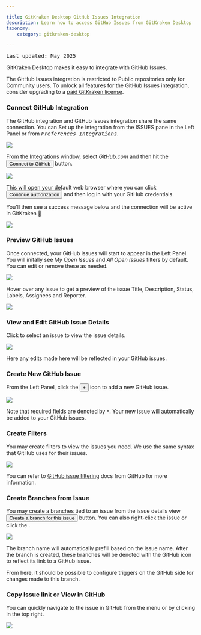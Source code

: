 ```yaml
---

title: GitKraken Desktop GitHub Issues Integration
description: Learn how to access GitHub Issues from GitKraken Desktop
taxonomy:
    category: gitkraken-desktop

---
```


<kbd>Last updated: May 2025</kbd>

GitKraken Desktop makes it easy to integrate with GitHub Issues.

<div class='callout callout--basic'>
    <p>The GitHub Issues integration is restricted to Public repositories only for Community users. To unlock all features for the GitHub Issues integration, consider upgrading to a <a href="https://gitkraken.com/pricing?source=help_center&product=gitkraken"> paid GitKraken license</a>.</p>
</div>

### Connect GitHub Integration

The GitHub integration and GitHub Issues integration share the same connection. You can Set up the integration from the ISSUES pane in the Left Panel or from <kbd><i>Preferences   <i class='fa fa-caret-right'></i>   Integrations</i></kbd>.

<img src="/wp-content/uploads/connect-github-issues-2025.png" srcset="/wp-content/uploads/connect-github-issues-2025@2x.png" class="help-center-img img-bordered">

From the Integrations window, select _GitHub.com_ and then hit the <button class='button button--success button--ui button--nolink'>Connect to GitHub</button> button.

<img src="/wp-content/uploads/connect-github-2025.png" srcset="/wp-content/uploads/connect-github-2025@2x.png 2x" class="img-responsive center img-bordered">

This will open your default web browser where you can click <button class='button button--success button--ui button--nolink'>Continue authorization</button> and then log in with your GitHub credentials.

You'll then see a success message below and the connection will be active in GitKraken 🎉

<img src="/wp-content/uploads/github-success-1.png" srcset="/wp-content/uploads/github-success-1@2x.png 2x" class="img-responsive center img-bordered">


### Preview GitHub Issues

Once connected, your GitHub issues will start to appear in the Left Panel. You will initally see  _My Open Issues_ and _All Open Issues_ filters by default. You can edit or remove these as needed.

<img src="/wp-content/uploads/github-issues-left-panel-2025.png" srcset="/wp-content/uploads/github-issues-left-panel-2025@2x.png" class="help-center-img img-bordered">

Hover over any issue to get a preview of the issue Title, Description, Status, Labels, Assignees and Reporter.

<img src="/wp-content/uploads/issues-preview-github-issues.png" srcset="/wp-content/uploads/issues-preview-github-issues@2x.png" class="help-center-img img-bordered">

### View and Edit GitHub Issue Details

Click to select an issue to view the issue details.

<img src="/wp-content/uploads/github-details-github-issues.gif" class="help-center-img img-bordered">

Here any edits made here will be reflected in your GitHub issues.

### Create New GitHub Issue

From the Left Panel, click the <button class='button button--success button--ui button--nolink'>+</button> icon to add a new GitHub issue.

<img src="/wp-content/uploads/new-issue-github-issues.png" srcset="/wp-content/uploads/new-issue-github-issues@2x.png" class="help-center-img img-bordered">

Note that required fields are denoted by `*`. Your new issue will automatically be added to your GitHub issues.

### Create Filters

You may create filters to view the issues you need. We use the same syntax that GitHub uses for their issues.

<img src="/wp-content/uploads/new-filter-github-issues.png" srcset="/wp-content/uploads/new-filter-github-issues@2x.png" class="help-center-img img-bordered">

You can refer to [GitHub issue filtering](https://docs.github.com/en/github/searching-for-information-on-github/searching-issues-and-pull-requests) docs from GitHub for more information.

### Create Branches from Issue

You may create a branches tied to an issue from the issue details view <button class='button button--success button--ui button--nolink'>Create a branch for this issue</button> button. You can also right-click the issue or click the <kbd> <i class="fa fa-ellipsis-v"></i> </kbd>.

<img src="/wp-content/uploads/create-branch-github-issues.png" srcset="/wp-content/uploads/create-branch-github-issues@2x.png" class="help-center-img img-bordered">

The branch name will automatically prefill based on the issue name. After the branch is created, these branches will be denoted with the GitHub icon to reflect its link to a GitHub issue.

From here, it should be possible to configure triggers on the GitHub side for changes made to this branch.

### Copy Issue link or View in GitHub

You can quickly navigate to the issue in GitHub from the <kbd> <i class="fa fa-ellipsis-v"></i> </kbd> menu or by clicking <i class="fa fa-external-link" aria-hidden="true"></i> in the top right.

<img src="/wp-content/uploads/view-issue-github-issues.png" srcset="/wp-content/uploads/view-issue-github-issues@2x.png" class="help-center-img img-bordered">


